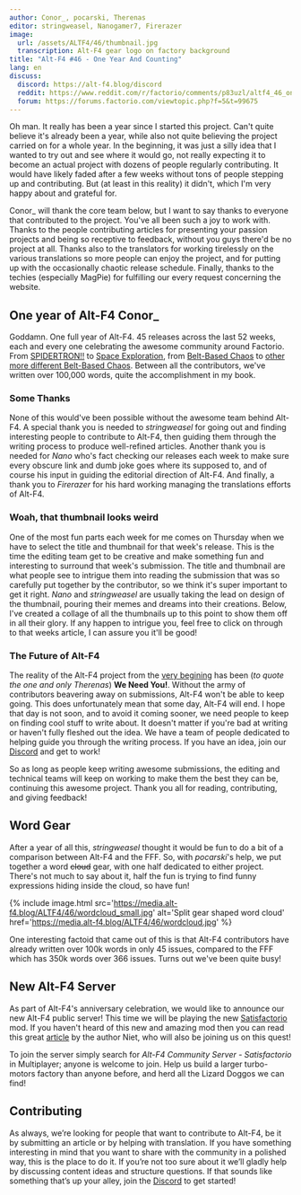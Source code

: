 ```yaml
---
author: Conor_, pocarski, Therenas
editor: stringweasel, Nanogamer7, Firerazer
image:
  url: /assets/ALTF4/46/thumbnail.jpg
  transcription: Alt-F4 gear logo on factory background
title: "Alt-F4 #46 - One Year And Counting"
lang: en
discuss:
  discord: https://alt-f4.blog/discord
  reddit: https://www.reddit.com/r/factorio/comments/p83uzl/altf4_46_one_year_and_counting/
  forum: https://forums.factorio.com/viewtopic.php?f=5&t=99675
---
```


Oh man. It really has been a year since I started this project. Can't quite believe it's already been a year, while also not quite believing the project carried on for a whole year. In the beginning, it was just a silly idea that I wanted to try out and see where it would go, not really expecting it to become an actual project with dozens of people regularly contributing. It would have likely faded after a few weeks without tons of people stepping up and contributing. But (at least in this reality) it didn't, which I'm very happy about and grateful for.

Conor_ will thank the core team below, but I want to say thanks to everyone that contributed to the project. You've all been such a joy to work with. Thanks to the people contributing articles for presenting your passion projects and being so receptive to feedback, without you guys there'd be no project at all. Thanks also to the translators for working tirelessly on the various translations so more people can enjoy the project, and for putting up with the occasionally chaotic release schedule. Finally, thanks to the techies (especially MagPie) for fulfilling our every request concerning the website.

## One year of Alt-F4 <author>Conor_</author>

Goddamn. One full year of Alt-F4. 45 releases across the last 52 weeks, each and every one celebrating the awesome community around Factorio. From [SPIDERTRON!!](https://alt-f4.blog/ALTF4-2/) to [Space Exploration](https://alt-f4.blog/ALTF4-14/#mod-spotlight-space-exploration-ironic-toblerone), from [Belt-Based Chaos](https://alt-f4.blog/ALTF4-23/) to [other more different Belt-Based Chaos](https://alt-f4.blog/ALTF4-24/). Between all the contributors, we've written over 100,000 words, quite the accomplishment in my book.

### Some Thanks

None of this would've been possible without the awesome team behind Alt-F4. A special thank you is needed to *stringweasel* for going out and finding interesting people to contribute to Alt-F4, then guiding them through the writing process to produce well-refined articles. Another thank you is needed for *Nano* who's fact checking our releases each week to make sure every obscure link and dumb joke goes where its supposed to, and of course his input in guiding the editorial direction of Alt-F4. And finally, a thank you to *Firerazer* for his hard working managing the translations efforts of Alt-F4.

### Woah, that thumbnail looks weird

One of the most fun parts each week for me comes on Thursday when we have to select the title and thumbnail for that week's release. This is the time the editing team get to be creative and make something fun and interesting to surround that week's submission. The title and thumbnail are what people see to intrigue them into reading the submission that was so carefully put together by the contributor, so we think it's super important to get it right. *Nano* and *stringweasel* are usually taking the lead on design of the thumbnail, pouring their memes and dreams into their creations. Below, I've created a collage of all the thumbnails up to this point to show them off in all their glory. If any happen to intrigue you, feel free to click on through to that weeks article, I can assure you it'll be good!

<p></p>

<div id="grid" class="center flex flex-wrap flex-center">

<script>
var x ="", i;
for (i=45; i>0; i--) {
  x = x + "<div class='image' style='max-width: 150px; margin: 5px;'><a href='https://alt-f4.blog/ALTF4-" + i + "/' target='_blank'><img src='https://alt-f4.blog/assets/ALTF4/" + i + "/thumbnail.jpg' alt='Alt-F4 #" + i + " Thumbnail'></div>";
}
document.getElementById("grid").innerHTML = x;
</script>

</div>
<p></p>

### The Future of Alt-F4

The reality of the Alt-F4 project from the [very begining](https://alt-f4.blog/ALTF4-1/) has been (*to quote the one and only Therenas*) **We Need You!**. Without the army of contributors beavering away on submissions, Alt-F4 won't be able to keep going. This does unfortunately mean that some day, Alt-F4 will end. I hope that day is not soon, and to avoid it coming sooner, we need people to keep on finding cool stuff to write about. It doesn't matter if you're bad at writing or haven't fully fleshed out the idea. We have a team of people dedicated to helping guide you through the writing process. If you have an idea, join our [Discord](https://alt-f4.blog/discord) and get to work!

So as long as people keep writing awesome submissions, the editing and technical teams will keep on working to make them the best they can be, continuing this awesome project. Thank you all for reading, contributing, and giving feedback!

## Word Gear

After a year of all this, *stringweasel* thought it would be fun to do a bit of a comparison between Alt-F4 and the FFF. So, with *pocarski*'s help, we put together a word ~~cloud~~ gear, with one half dedicated to either project. There's not much to say about it, half the fun is trying to find funny expressions hiding inside the cloud, so have fun!

{% include image.html src='https://media.alt-f4.blog/ALTF4/46/wordcloud_small.jpg' alt='Split gear shaped word cloud' href='https://media.alt-f4.blog/ALTF4/46/wordcloud.jpg' %}

One interesting factoid that came out of this is that Alt-F4 contributors have already written over 100k words in only 45 issues, compared to the FFF which has 350k words over 366 issues. Turns out we've been quite busy!

## New Alt-F4 Server

As part of Alt-F4's anniversary celebration, we would like to announce our new Alt-F4 public server! This time we will be playing the new [Satisfactorio](https://mods.factorio.com/mod/Satisfactorio) mod. If you haven't heard of this new and amazing mod then you can read this great [article](https://alt-f4.blog/ALTF4-45/) by the author Niet, who will also be joining us on this quest!

To join the server simply search for *Alt-F4 Community Server - Satisfactorio* in Multiplayer; anyone is welcome to join. Help us build a larger turbo-motors factory than anyone before, and herd all the Lizard Doggos we can find!

## Contributing

As always, we’re looking for people that want to contribute to Alt-F4, be it by submitting an article or by helping with translation. If you have something interesting in mind that you want to share with the community in a polished way, this is the place to do it. If you’re not too sure about it we’ll gladly help by discussing content ideas and structure questions. If that sounds like something that’s up your alley, join the [Discord](https://alt-f4.blog/discord) to get started!
